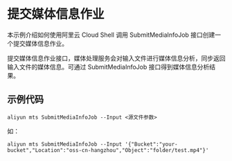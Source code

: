 # 提交媒体信息作业

本示例介绍如何使用阿里云 Cloud Shell 调用 SubmitMediaInfoJob 接口创建一个提交媒体信息作业。

提交媒体信息作业接口，媒体处理服务会对输入文件进行媒体信息分析，同步返回输入文件的媒体信息。可通过 SubmitMediaInfoJob 接口得到媒体信息分析结果。

## 示例代码

```
aliyun mts SubmitMediaInfoJob --Input <源文件参数>
```
如：
```
aliyun mts SubmitMediaInfoJob --Input '{"Bucket":"your-bucket","Location":"oss-cn-hangzhou","Object":"folder/test.mp4"}'
```
